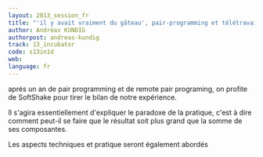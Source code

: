 ```yaml
---
layout: 2013_session_fr
title: "'il y avait vraiment du gâteau', pair-programming et télétravail un retour d'expérience"
author: Andréas KUNDIG
authorpost: andreas-kundig
track: 13_incubator
code: s13in1d
web: 
language: fr
---
```


aprés un an de pair programming et de remote pair programing, on profite de SoftShake pour tirer le bilan de notre expérience. 

Il s'agira essentiellement d'expliquer le paradoxe de la pratique, c'est à dire comment peut-il se faire que le résultat soit plus grand que la somme de ses composantes. 

Les aspects techniques et pratique seront également abordés